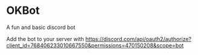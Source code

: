 # OKBot
A fun and basic discord bot

Add the bot to your server with https://discord.com/api/oauth2/authorize?client_id=768406233010667550&permissions=470150208&scope=bot

